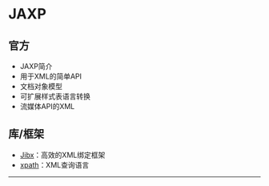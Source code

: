 #   JAXP

##  官方
-   JAXP简介
-   用于XML的简单API
-   文档对象模型
-   可扩展样式表语言转换
-   流媒体API的XML

##  库/框架
-   [Jibx](http://jibx.sourceforge.net/)：高效的XML绑定框架
-   [xpath](https://www.w3.org/TR/xpath/all/)：XML查询语言

----